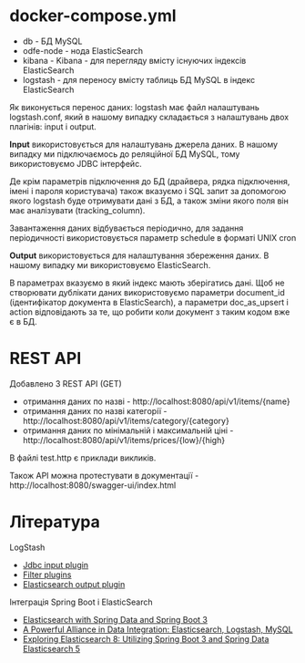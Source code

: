 # docker-compose.yml

- db - БД MySQL
- odfe-node - нода ElasticSearch
- kibana - Kibana - для перегляду вмісту існуючих індексів ElasticSearch 
- logstash - для переносу вмісту таблиць БД MySQL в індекс ElasticSearch

Як виконується перенос даних:
logstash має файл налаштувань logstash.conf, який в нашому випадку складається з налаштувань двох плагінів: input i output.

**Input** використовується для налаштувань джерела даних. 
В нашому випадку ми підключаємось до реляційної БД MySQL, тому використовуємо JDBC інтерфейс.

Де крім параметрів підключення до БД (драйвера, рядка підключення, імені і пароля користувача)
також вказуємо і SQL запит за допомогою якого logstash буде отримувати дані з БД, а також
зміни якого поля він має аналізувати (tracking_column).

Завантаження даних відбувається періодично, для задання періодичності використовується 
параметр schedule в форматі UNIX cron

**Output** використовується для налаштування збереження даних. В нашому випадку ми використовуємо ElasticSearch.

В параметрах вказуємо в який індекс мають зберігатись дані. Щоб не створювати дублікати даних
використовуємо параметри document_id (ідентифікатор документа в ElasticSearch), а параметри 
doc_as_upsert і action відповідають за те, що робити коли документ з таким кодом вже є в БД.

# REST API

Добавлено 3 REST API (GET)
- отримання даних по назві - http://localhost:8080/api/v1/items/{name}
- отримання даних по назві категорії - http://localhost:8080/api/v1/items/category/{category}
- отримання даних по мінімальній і максимальній ціні - http://localhost:8080/api/v1/items/prices/{low}/{high}

В файлі test.http є приклади викликів.

Також АРІ можна протестувати в документації - http://localhost:8080/swagger-ui/index.html

# Література
LogStash
- [Jdbc input plugin](https://www.elastic.co/guide/en/logstash/current/plugins-inputs-jdbc.html)
- [Filter plugins](https://www.elastic.co/guide/en/logstash/current/filter-plugins.html)
- [Elasticsearch output plugin](https://www.elastic.co/guide/en/logstash/current/plugins-outputs-elasticsearch.html)

Інтеграція Spring Boot i ElasticSearch
- [Elasticsearch with Spring Data and Spring Boot 3](https://howtodoinjava.com/spring-data/elasticsearch-with-spring-boot-data/)
- [A Powerful Alliance in Data Integration: Elasticsearch, Logstash, MySQL](https://sinan-karakaya.medium.com/a-powerful-alliance-in-data-integration-elasticsearch-logstash-mysql-and-spring-df8130ba248b)
- [Exploring Elasticsearch 8: Utilizing Spring Boot 3 and Spring Data Elasticsearch 5](https://medium.com/@truongbui95/exploring-elasticsearch-8-utilizing-spring-boot-3-and-spring-data-elasticsearch-5-495650115197)